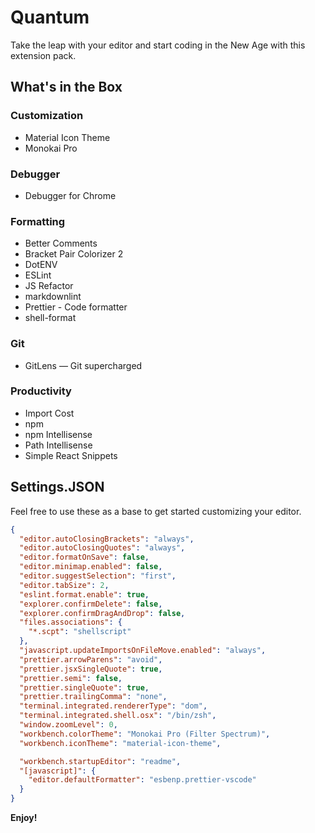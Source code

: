 # Quantum

Take the leap with your editor and start coding in the New Age with this extension pack.

## What's in the Box

### Customization

* Material Icon Theme
* Monokai Pro

### Debugger

* Debugger for Chrome

### Formatting

* Better Comments
* Bracket Pair Colorizer 2
* DotENV
* ESLint
* JS Refactor
* markdownlint
* Prettier - Code formatter
* shell-format

### Git

* GitLens — Git supercharged

### Productivity

* Import Cost
* npm
* npm Intellisense
* Path Intellisense
* Simple React Snippets

## Settings.JSON

Feel free to use these as a base to get started customizing your editor.

```JSON
{
  "editor.autoClosingBrackets": "always",
  "editor.autoClosingQuotes": "always",
  "editor.formatOnSave": false,
  "editor.minimap.enabled": false,
  "editor.suggestSelection": "first",
  "editor.tabSize": 2,
  "eslint.format.enable": true,
  "explorer.confirmDelete": false,
  "explorer.confirmDragAndDrop": false,
  "files.associations": {
    "*.scpt": "shellscript"
  },
  "javascript.updateImportsOnFileMove.enabled": "always",
  "prettier.arrowParens": "avoid",
  "prettier.jsxSingleQuote": true,
  "prettier.semi": false,
  "prettier.singleQuote": true,
  "prettier.trailingComma": "none",
  "terminal.integrated.rendererType": "dom",
  "terminal.integrated.shell.osx": "/bin/zsh",
  "window.zoomLevel": 0,
  "workbench.colorTheme": "Monokai Pro (Filter Spectrum)",
  "workbench.iconTheme": "material-icon-theme",

  "workbench.startupEditor": "readme",
  "[javascript]": {
    "editor.defaultFormatter": "esbenp.prettier-vscode"
  }
}
```

**Enjoy!**
